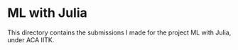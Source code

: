 # ML with Julia

This directory contains the submissions I made for the project ML with Julia, under ACA IITK.
